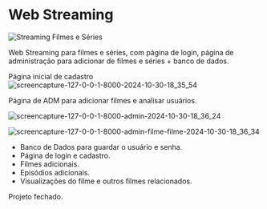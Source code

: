 # Web Streaming

![Streaming Filmes e Séries](https://github.com/user-attachments/assets/d3edbbd4-8b66-4c85-b602-b00fab87f24a)

Web Streaming para filmes e séries, com página de login, página de administração para adicionar de filmes e séries + banco de dados.

Página inicial de cadastro
![screencapture-127-0-0-1-8000-2024-10-30-18_35_54](https://github.com/user-attachments/assets/c1c36901-e833-4ada-8034-56a171021018)


Página de ADM para adicionar filmes e analisar usuários.

![screencapture-127-0-0-1-8000-admin-2024-10-30-18_36_24](https://github.com/user-attachments/assets/ad17824a-56e5-4764-92f5-05db5f0e7a53)

![screencapture-127-0-0-1-8000-admin-filme-filme-2024-10-30-18_36_34](https://github.com/user-attachments/assets/4fcc5867-5820-4b07-bb48-0a1fb39903af)


- Banco de Dados para guardar o usuário e senha.
- Página de login e cadastro.
- Filmes adicionais.
- Episódios adicionais.
- Visualizações do filme e outros filmes relacionados.

Projeto fechado.
